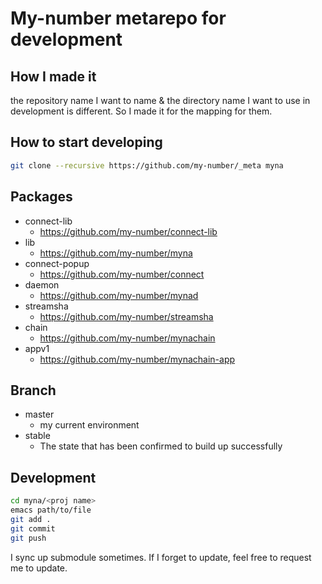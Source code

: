 # My-number metarepo for development

## How I made it

the repository name I want to name & the directory name I want to use in development is different.
So I made it for the mapping for them.

## How to start developing

```sh
git clone --recursive https://github.com/my-number/_meta myna
```

## Packages

- connect-lib
  - https://github.com/my-number/connect-lib
- lib
  - https://github.com/my-number/myna
- connect-popup
  - https://github.com/my-number/connect
- daemon
  - https://github.com/my-number/mynad
- streamsha
  - https://github.com/my-number/streamsha
- chain
  - https://github.com/my-number/mynachain
- appv1
  - https://github.com/my-number/mynachain-app
  
## Branch

- master
  - my current environment
- stable
  - The state that has been confirmed to build up successfully

## Development

```sh
cd myna/<proj name>
emacs path/to/file
git add .
git commit
git push
```

I sync up submodule sometimes. If I forget to update, feel free to request me to update.
